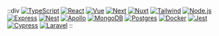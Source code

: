 ::div
[![TypeScript](https://img.shields.io/badge/-Typescript-blue?style=flat-square&logo=typescript&logoColor=white)](https://typescriptlang.org/)
[![React](https://img.shields.io/badge/React-%2320232a.svg?style=flat-square&logo=React&logoColor=%2361DAFB)](https://pt-br.reactjs.org/)
[![Vue](https://img.shields.io/badge/Vue.js-35495E?style=flat-square&logo=vue.js&logoColor=white)](https://vuejs.org/)
[![Next](https://img.shields.io/badge/Next-black?style=flat-square&logo=next.js)](https://nextjs.org/)
[![Nuxt](https://img.shields.io/badge/Nuxt-002E3B?flat-square&logo=nuxtdotjs&logoColor=#00DC82)](https://nuxt.com/)
[![Tailwind](https://img.shields.io/badge/Tailwind_CSS-38B2AC?style=flat-square&logo=tailwind-css&logoColor=white)](https://tailwindcss.com/)
[![Node.js](https://img.shields.io/badge/Node.js-43853D?style=flat-square&logo=node.js&logoColor=white)](https://nodejs.org/en/)
[![Express](https://img.shields.io/badge/Express.js-404D59?style=for-the-badge&style=flat-square&logo=Express&logoColor=white)](https://expressjs.com/)
[![Nest](https://img.shields.io/badge/-Nest-1967d2?style=flat-square&logo=nestjs&logoColor=white)](https://nestjs.com/)
[![Apollo](https://img.shields.io/badge/-GraphQL-E10098?style=flat-square&logo=graphql&logoColor=white)](https://www.apollographql.com/)
[![MongoDB](https://img.shields.io/badge/MongoDB-4EA94B?style=flat-square&logo=mongodb&logoColor=white)](https://www.mongodb.com/)
[![Postgres](https://img.shields.io/badge/Postgres-%23316192.svg?style=flat-square&logo=Postgresql&logoColor=white)](https://www.postgresql.org/)
[![Docker](https://img.shields.io/badge/Docker-Docker?style=flat-square&logo=Docker&logoColor=white)](https://www.docker.com/)
[![Jest](https://img.shields.io/badge/-Jest-%23C21325?style=flat-square&logo=Jest&logoColor=white)](https://jestjs.io/)
[![Cypress](https://img.shields.io/badge/-Cypress-%23E5E5E5?style=flat-square&logo=cypress&logoColor=058a5e)](https://www.cypress.io/)
[![Laravel](https://img.shields.io/badge/Laravel-%23FF2D20.svg?style=flat-square&logo=laravel&logoColor=white)](https://laravel.com/)
::
